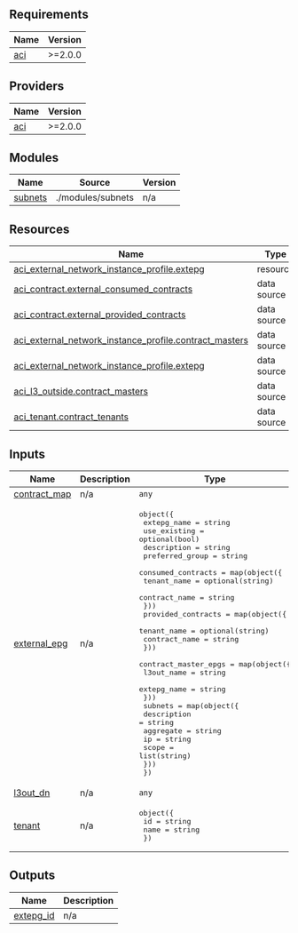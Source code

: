 <!-- BEGIN_TF_DOCS -->
## Requirements

| Name | Version |
|------|---------|
| <a name="requirement_aci"></a> [aci](#requirement\_aci) | >=2.0.0 |

## Providers

| Name | Version |
|------|---------|
| <a name="provider_aci"></a> [aci](#provider\_aci) | >=2.0.0 |

## Modules

| Name | Source | Version |
|------|--------|---------|
| <a name="module_subnets"></a> [subnets](#module\_subnets) | ./modules/subnets | n/a |

## Resources

| Name | Type |
|------|------|
| [aci_external_network_instance_profile.extepg](https://registry.terraform.io/providers/CiscoDevNet/aci/latest/docs/resources/external_network_instance_profile) | resource |
| [aci_contract.external_consumed_contracts](https://registry.terraform.io/providers/CiscoDevNet/aci/latest/docs/data-sources/contract) | data source |
| [aci_contract.external_provided_contracts](https://registry.terraform.io/providers/CiscoDevNet/aci/latest/docs/data-sources/contract) | data source |
| [aci_external_network_instance_profile.contract_masters](https://registry.terraform.io/providers/CiscoDevNet/aci/latest/docs/data-sources/external_network_instance_profile) | data source |
| [aci_external_network_instance_profile.extepg](https://registry.terraform.io/providers/CiscoDevNet/aci/latest/docs/data-sources/external_network_instance_profile) | data source |
| [aci_l3_outside.contract_masters](https://registry.terraform.io/providers/CiscoDevNet/aci/latest/docs/data-sources/l3_outside) | data source |
| [aci_tenant.contract_tenants](https://registry.terraform.io/providers/CiscoDevNet/aci/latest/docs/data-sources/tenant) | data source |

## Inputs

| Name | Description | Type | Default | Required |
|------|-------------|------|---------|:--------:|
| <a name="input_contract_map"></a> [contract\_map](#input\_contract\_map) | n/a | `any` | n/a | yes |
| <a name="input_external_epg"></a> [external\_epg](#input\_external\_epg) | n/a | <pre>object({<br>    extepg_name     = string<br>    use_existing    = optional(bool)<br>    description     = string<br>    preferred_group = string<br>    consumed_contracts = map(object({<br>      tenant_name   = optional(string)<br>      contract_name = string<br>    }))<br>    provided_contracts = map(object({<br>      tenant_name   = optional(string)<br>      contract_name = string<br>    }))<br>    contract_master_epgs = map(object({<br>      l3out_name = string<br>      extepg_name = string<br>    }))<br>    subnets = map(object({<br>      description = string<br>      aggregate   = string<br>      ip          = string<br>      scope       = list(string)<br>    }))<br>  })</pre> | n/a | yes |
| <a name="input_l3out_dn"></a> [l3out\_dn](#input\_l3out\_dn) | n/a | `any` | n/a | yes |
| <a name="input_tenant"></a> [tenant](#input\_tenant) | n/a | <pre>object({<br>    id    = string<br>    name  = string<br>    })</pre> | n/a | yes |

## Outputs

| Name | Description |
|------|-------------|
| <a name="output_extepg_id"></a> [extepg\_id](#output\_extepg\_id) | n/a |
<!-- END_TF_DOCS -->